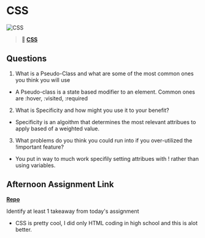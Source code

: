 # CSS

![CSS](https://bcw.blob.core.windows.net/public/cssUnit/1411879719053976)

> **📖 [CSS](https://codeworksacademy.com/fs-student-guide/resources/wk1/03-CSS)**

## Questions

1. What is a Pseudo-Class and what are some of the most common ones you think you will use
- A Pseudo-class is a state based modifier to an element. Common ones are :hover, :visited, :required

2. What is Specificity and how might you use it to your benefit?
- Specificity is an algoithm that determines the most relevant attribues to apply based of a weighted value.

3. What problems do you think you could run into if you over-utilized the !important feature?
- You put in way to much work specifily setting attribues with ! rather than using variables.

## Afternoon Assignment Link

**[Repo](https://github.com/Randyhall91/<ASSIGNMENT_REPO>)**

Identify at least 1 takeaway from today's assignment
- CSS is pretty cool, I did only HTML coding in high school and this is alot better.
